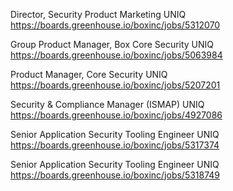 Director, Security Product Marketing UNIQ https://boards.greenhouse.io/boxinc/jobs/5312070

Group Product Manager, Box Core Security UNIQ https://boards.greenhouse.io/boxinc/jobs/5063984

Product Manager, Core Security UNIQ https://boards.greenhouse.io/boxinc/jobs/5207201

Security & Compliance Manager (ISMAP) UNIQ https://boards.greenhouse.io/boxinc/jobs/4927086

Senior Application Security Tooling Engineer UNIQ https://boards.greenhouse.io/boxinc/jobs/5317374

Senior Application Security Tooling Engineer UNIQ https://boards.greenhouse.io/boxinc/jobs/5318749

